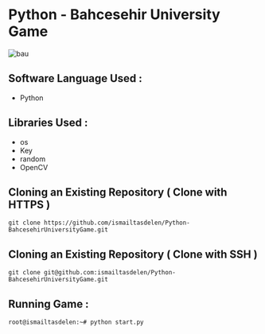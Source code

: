 # Python - Bahcesehir University Game

![bau](https://cloud.githubusercontent.com/assets/15425071/16565931/b17e928a-41de-11e6-9f38-3928ee12a97c.png)

## Software Language Used :

* Python

## Libraries Used :

* os
* Key
* random
* OpenCV

## Cloning an Existing Repository ( Clone with HTTPS )

```
git clone https://github.com/ismailtasdelen/Python-BahcesehirUniversityGame.git
```

## Cloning an Existing Repository ( Clone with SSH )

```
git clone git@github.com:ismailtasdelen/Python-BahcesehirUniversityGame.git
```

## Running Game :

```
root@ismailtasdelen:~# python start.py
```
